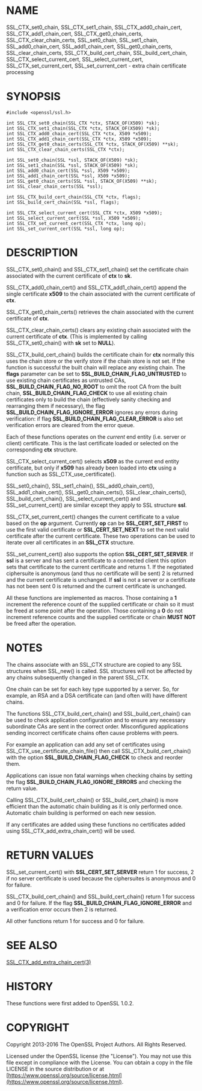 # NAME

SSL\_CTX\_set0\_chain, SSL\_CTX\_set1\_chain, SSL\_CTX\_add0\_chain\_cert,
SSL\_CTX\_add1\_chain\_cert, SSL\_CTX\_get0\_chain\_certs, SSL\_CTX\_clear\_chain\_certs,
SSL\_set0\_chain, SSL\_set1\_chain, SSL\_add0\_chain\_cert, SSL\_add1\_chain\_cert,
SSL\_get0\_chain\_certs, SSL\_clear\_chain\_certs, SSL\_CTX\_build\_cert\_chain,
SSL\_build\_cert\_chain, SSL\_CTX\_select\_current\_cert,
SSL\_select\_current\_cert, SSL\_CTX\_set\_current\_cert, SSL\_set\_current\_cert - extra
chain certificate processing

# SYNOPSIS

    #include <openssl/ssl.h>

    int SSL_CTX_set0_chain(SSL_CTX *ctx, STACK_OF(X509) *sk);
    int SSL_CTX_set1_chain(SSL_CTX *ctx, STACK_OF(X509) *sk);
    int SSL_CTX_add0_chain_cert(SSL_CTX *ctx, X509 *x509);
    int SSL_CTX_add1_chain_cert(SSL_CTX *ctx, X509 *x509);
    int SSL_CTX_get0_chain_certs(SSL_CTX *ctx, STACK_OF(X509) **sk);
    int SSL_CTX_clear_chain_certs(SSL_CTX *ctx);

    int SSL_set0_chain(SSL *ssl, STACK_OF(X509) *sk);
    int SSL_set1_chain(SSL *ssl, STACK_OF(X509) *sk);
    int SSL_add0_chain_cert(SSL *ssl, X509 *x509);
    int SSL_add1_chain_cert(SSL *ssl, X509 *x509);
    int SSL_get0_chain_certs(SSL *ssl, STACK_OF(X509) **sk);
    int SSL_clear_chain_certs(SSL *ssl);

    int SSL_CTX_build_cert_chain(SSL_CTX *ctx, flags);
    int SSL_build_cert_chain(SSL *ssl, flags);

    int SSL_CTX_select_current_cert(SSL_CTX *ctx, X509 *x509);
    int SSL_select_current_cert(SSL *ssl, X509 *x509);
    int SSL_CTX_set_current_cert(SSL_CTX *ctx, long op);
    int SSL_set_current_cert(SSL *ssl, long op);

# DESCRIPTION

SSL\_CTX\_set0\_chain() and SSL\_CTX\_set1\_chain() set the certificate chain
associated with the current certificate of **ctx** to **sk**.

SSL\_CTX\_add0\_chain\_cert() and SSL\_CTX\_add1\_chain\_cert() append the single
certificate **x509** to the chain associated with the current certificate of
**ctx**.

SSL\_CTX\_get0\_chain\_certs() retrieves the chain associated with the current
certificate of **ctx**.

SSL\_CTX\_clear\_chain\_certs() clears any existing chain associated with the
current certificate of **ctx**.  (This is implemented by calling
SSL\_CTX\_set0\_chain() with **sk** set to **NULL**).

SSL\_CTX\_build\_cert\_chain() builds the certificate chain for **ctx** normally
this uses the chain store or the verify store if the chain store is not set.
If the function is successful the built chain will replace any existing chain.
The **flags** parameter can be set to **SSL\_BUILD\_CHAIN\_FLAG\_UNTRUSTED** to use
existing chain certificates as untrusted CAs, **SSL\_BUILD\_CHAIN\_FLAG\_NO\_ROOT**
to omit the root CA from the built chain, **SSL\_BUILD\_CHAIN\_FLAG\_CHECK** to
use all existing chain certificates only to build the chain (effectively
sanity checking and rearranging them if necessary), the flag
**SSL\_BUILD\_CHAIN\_FLAG\_IGNORE\_ERROR** ignores any errors during verification:
if flag **SSL\_BUILD\_CHAIN\_FLAG\_CLEAR\_ERROR** is also set verification errors
are cleared from the error queue.

Each of these functions operates on the _current_ end entity
(i.e. server or client) certificate. This is the last certificate loaded or
selected on the corresponding **ctx** structure.

SSL\_CTX\_select\_current\_cert() selects **x509** as the current end entity
certificate, but only if **x509** has already been loaded into **ctx** using a
function such as SSL\_CTX\_use\_certificate().

SSL\_set0\_chain(), SSL\_set1\_chain(), SSL\_add0\_chain\_cert(),
SSL\_add1\_chain\_cert(), SSL\_get0\_chain\_certs(), SSL\_clear\_chain\_certs(),
SSL\_build\_cert\_chain(), SSL\_select\_current\_cert() and SSL\_set\_current\_cert()
are similar except they apply to SSL structure **ssl**.

SSL\_CTX\_set\_current\_cert() changes the current certificate to a value based
on the **op** argument. Currently **op** can be **SSL\_CERT\_SET\_FIRST** to use
the first valid certificate or **SSL\_CERT\_SET\_NEXT** to set the next valid
certificate after the current certificate. These two operations can be
used to iterate over all certificates in an **SSL\_CTX** structure.

SSL\_set\_current\_cert() also supports the option **SSL\_CERT\_SET\_SERVER**.
If **ssl** is a server and has sent a certificate to a connected client
this option sets that certificate to the current certificate and returns 1.
If the negotiated ciphersuite is anonymous (and thus no certificate will
be sent) 2 is returned and the current certificate is unchanged. If **ssl**
is not a server or a certificate has not been sent 0 is returned and
the current certificate is unchanged.

All these functions are implemented as macros. Those containing a **1**
increment the reference count of the supplied certificate or chain so it must
be freed at some point after the operation. Those containing a **0** do
not increment reference counts and the supplied certificate or chain
**MUST NOT** be freed after the operation.

# NOTES

The chains associate with an SSL\_CTX structure are copied to any SSL
structures when SSL\_new() is called. SSL structures will not be affected
by any chains subsequently changed in the parent SSL\_CTX.

One chain can be set for each key type supported by a server. So, for example,
an RSA and a DSA certificate can (and often will) have different chains.

The functions SSL\_CTX\_build\_cert\_chain() and SSL\_build\_cert\_chain() can
be used to check application configuration and to ensure any necessary
subordinate CAs are sent in the correct order. Misconfigured applications
sending incorrect certificate chains often cause problems with peers.

For example an application can add any set of certificates using
SSL\_CTX\_use\_certificate\_chain\_file() then call SSL\_CTX\_build\_cert\_chain()
with the option **SSL\_BUILD\_CHAIN\_FLAG\_CHECK** to check and reorder them.

Applications can issue non fatal warnings when checking chains by setting
the flag **SSL\_BUILD\_CHAIN\_FLAG\_IGNORE\_ERRORS** and checking the return
value.

Calling SSL\_CTX\_build\_cert\_chain() or SSL\_build\_cert\_chain() is more
efficient than the automatic chain building as it is only performed once.
Automatic chain building is performed on each new session.

If any certificates are added using these functions no certificates added
using SSL\_CTX\_add\_extra\_chain\_cert() will be used.

# RETURN VALUES

SSL\_set\_current\_cert() with **SSL\_CERT\_SET\_SERVER** return 1 for success, 2 if
no server certificate is used because the ciphersuites is anonymous and 0
for failure.

SSL\_CTX\_build\_cert\_chain() and SSL\_build\_cert\_chain() return 1 for success
and 0 for failure. If the flag **SSL\_BUILD\_CHAIN\_FLAG\_IGNORE\_ERROR** and
a verification error occurs then 2 is returned.

All other functions return 1 for success and 0 for failure.

# SEE ALSO

[SSL\_CTX\_add\_extra\_chain\_cert(3)](http://man.he.net/man3/SSL_CTX_add_extra_chain_cert)

# HISTORY

These functions were first added to OpenSSL 1.0.2.

# COPYRIGHT

Copyright 2013-2016 The OpenSSL Project Authors. All Rights Reserved.

Licensed under the OpenSSL license (the "License").  You may not use
this file except in compliance with the License.  You can obtain a copy
in the file LICENSE in the source distribution or at
[https://www.openssl.org/source/license.html](https://www.openssl.org/source/license.html).
